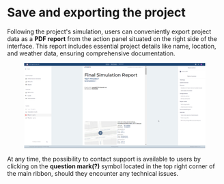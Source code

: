 # Save and exporting the project

Following the project's simulation, users can conveniently export project data as a **PDF report** from the action panel situated on the right side of the interface. This report includes essential project details like name, location, and weather data, ensuring comprehensive documentation.

<figure><img src="../.gitbook/assets/29.png" alt="" width="563"><figcaption></figcaption></figure>

At any time, the possibility to contact support is available to users by clicking on the **question mark(?)** symbol located in the top right corner of the main ribbon, should they encounter any technical issues.
